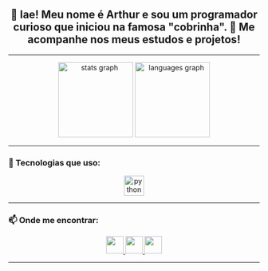 <h2 align="center">👋 Iae! Meu nome é Arthur e sou um programador curioso que iniciou na famosa "cobrinha". 🚀  
Me acompanhe nos meus estudos e projetos!</h2>

---

<div align="center">
  <img src="https://github-readme-stats.vercel.app/api?username=Calori17&show_icons=true&theme=dracula&locale=pt-br" height="150" alt="stats graph" />
  <img src="https://github-readme-stats.vercel.app/api/top-langs?username=Calori17&layout=compact&theme=dracula&locale=pt-br" height="150" alt="languages graph" />
</div>

---

### 🚀 Tecnologias que uso:
<div align="center">
  <img src="https://cdn.jsdelivr.net/gh/devicons/devicon/icons/python/python-original.svg" height="40" alt="python logo" />
</div>

---

### 📫 Onde me encontrar:
<div align="center">
  <a href="https://www.twitch.tv/SEU_USER" target="_blank">
    <img src="https://img.shields.io/static/v1?message=Twitch&logo=twitch&label=&color=9146FF&logoColor=white&labelColor=&style=for-the-badge" height="35" />
  </a>
  <a href="mailto:seuemail@gmail.com" target="_blank">
    <img src="https://img.shields.io/static/v1?message=Gmail&logo=gmail&label=&color=D14836&logoColor=white&labelColor=&style=for-the-badge" height="35" />
  </a>
  <a href="https://www.linkedin.com/in/SEU-LINKEDIN" target="_blank">
    <img src="https://img.shields.io/static/v1?message=LinkedIn&logo=linkedin&label=&color=0077B5&logoColor=white&labelColor=&style=for-the-badge" height="35" />
  </a>
</div>

---
